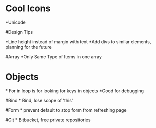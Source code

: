 # Cool Icons

\*Unicode

#Design Tips

\*Line height instead of margin with text
\*Add divs to similar elements, planning for the future

#Array
\*Only Same Type of Items in one array

# Objects

\* For in loop is for looking for keys in objects
\*Good for debugging

#Bind
\* Bind, lose scope of 'this'

#Form
\* prevent default to stop form from refreshing page

#Git
\* Bitbucket, free private repositories
